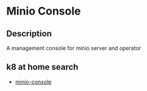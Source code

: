 # Minio Console

## Description

A management console for minio server and operator

## k8 at home search

- [minio-console](https://nanne.dev/k8s-at-home-search/#/minio-console)

